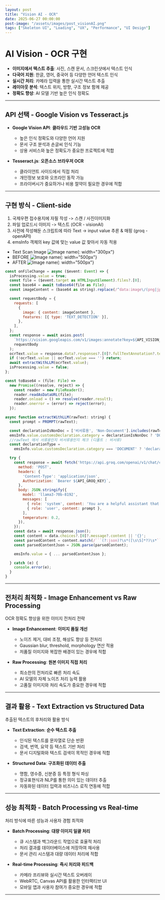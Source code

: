 ```yaml
---
layout: post
title: "Vision AI - OCR"
date: 2025-06-27 00:00:00
post-image: "/assets/images/post_visionAI.png"
tags: ["Skeleton UI", "Loading", "UX", "Performance", "UI Design"]
---
```


# AI Vision - OCR 구현

- **이미지에서 텍스트 추출**: 사진, 스캔 문서, 스크린샷에서 텍스트 인식
- **다국어 지원**: 한글, 영어, 중국어 등 다양한 언어 텍스트 인식
- **실시간 처리**: 카메라 입력을 통한 실시간 텍스트 추출
- **레이아웃 분석**: 텍스트 위치, 방향, 구조 정보 함께 제공
- **정확도 향상**: AI 모델 기반 높은 인식 정확도

---

## API 선택 - Google Vision vs Tesseract.js

- **Google Vision API**: **클라우드 기반 고성능 OCR**

  - 높은 인식 정확도와 다양한 언어 지원
  - 문서 구조 분석과 손글씨 인식 기능
  - 상용 서비스와 높은 정확도가 중요한 프로젝트에 적합

- **Tesseract.js**: **오픈소스 브라우저 OCR**
  - 클라이언트 사이드에서 직접 처리
  - 개인정보 보호와 오프라인 동작 가능
  - 프라이버시가 중요하거나 비용 절약이 필요한 경우에 적합

---

## 구현 방식 - Client-side

1. 국제우편 접수용지에 자필 작성 -> 스캔 / 사진이미지화
2. 파일 업로드시 이미지 -> 텍스트 (OCR - visionAI)
3. 사전에 작성해둔 스크립트에 따라 Text -> input value 추론 & 매핑 (groq - openAPI)
4. emsInfo 객체의 key 값에 맞는 value 값 찾아서 자동 적용

- Text Scan Image
  ![Image name](https://eunbinoh.github.io/images/post_ems_scan.png){: width="300px"}
- BEFORE
  ![Image name](https://eunbinoh.github.io/images/post_ocr_before.png){: width="500px"}
- AFTER
  ![Image name](https://eunbinoh.github.io/images/post_ocr_after.png){: width="500px"}

````JavaScript
const onFileChange = async ($event: Event) => {
  isProcessing.value = true;
  const file = ($event.target as HTMLInputElement).files?.[0];
  const base64 = await toBase64(file as File);
  const imageContent = (base64 as string).replace(/^data:image\/(png|jpeg);base64,/, '');

  const requestBody = {
    requests: [
      {
        image: { content: imageContent },
        features: [{ type: 'TEXT_DETECTION' }],
      },
    ],
  };
  const response = await axios.post(
    `https://vision.googleapis.com/v1/images:annotate?key=${API_VISION_KEY}`,
    requestBody
  );
  ocrText.value = response.data?.responses?.[0]?.fullTextAnnotation?.text?.trim() ?? '';
  if (!ocrText.value || ocrText.value === '') return;
  await extractWithLLM(ocrText.value);
  isProcessing.value = false;
};

const toBase64 = (file: File) =>
  new Promise((resolve, reject) => {
    const reader = new FileReader();
    reader.readAsDataURL(file);
    reader.onload = () => resolve(reader.result);
    reader.onerror = (error) => reject(error);
  });

async function extractWithLLM(rawText: string) {
  const prompt = PROMPT(rawText);

  const declarationIsNonDoc = ['비서류용', 'Non-Document'].includes(rawText);
  emsInfo.value.customsDeclaration.category = declarationIsNonDoc ? 'DOCUMENT' : 'GIFT';
  //rawText 에서 서류용인지 비서류용인지 체크 (디폴트 : 비서류)
  const declarationType =
    emsInfo.value.customsDeclaration.category === 'DOCUMENT' ? 'declaration-doc' : 'declaration-non-doc';

  try {
    const response = await fetch('https://api.groq.com/openai/v1/chat/completions', {
      method: 'POST',
      headers: {
        'Content-Type': 'application/json',
        Authorization: `Bearer ${API_GROQ_KEY}`,
      },
      body: JSON.stringify({
        model: 'llama3-70b-8192',
        messages: [
          { role: 'system', content: 'You are a helpful assistant that extracts structured data from OCR' },
          { role: 'user', content: prompt },
        ],
        temperature: 0.2,
      }),
    });
    const data = await response.json();
    const content = data.choices?.[0]?.message?.content || '{}';
    const parsedContent = content.match(/```(?:json)?\s*([\s\S]*?)\s*```/)[1];
    const parsedContentJson = JSON.parse(parsedContent);

    emsInfo.value = { ... parsedContentJson };

  } catch (e) {
    console.error(e);
  }
}
````

---

## 전처리 최적화 - Image Enhancement vs Raw Processing

OCR 정확도 향상을 위한 이미지 전처리 전략

- **Image Enhancement**: **이미지 품질 개선**

  - 노이즈 제거, 대비 조정, 해상도 향상 등 전처리
  - Gaussian blur, threshold, morphology 연산 적용
  - 저품질 이미지와 복잡한 배경이 있는 경우에 적합

- **Raw Processing**: **원본 이미지 직접 처리**
  - 최소한의 전처리로 빠른 처리 속도
  - AI 모델의 자체 노이즈 처리 능력 활용
  - 고품질 이미지와 처리 속도가 중요한 경우에 적합

---

## 결과 활용 - Text Extraction vs Structured Data

추출된 텍스트의 후처리와 활용 방식

- **Text Extraction**: **순수 텍스트 추출**

  - 인식된 텍스트를 문자열로 단순 반환
  - 검색, 번역, 요약 등 텍스트 기반 처리
  - 문서 디지털화와 텍스트 검색이 목적인 경우에 적합

- **Structured Data**: **구조화된 데이터 추출**
  - 명함, 영수증, 신분증 등 특정 형식 파싱
  - 정규표현식과 NLP를 통한 의미 있는 데이터 추출
  - 자동화된 데이터 입력과 비즈니스 로직 연동에 적합

---

## 성능 최적화 - Batch Processing vs Real-time

처리 방식에 따른 성능과 사용자 경험 최적화

- **Batch Processing**: **대량 이미지 일괄 처리**

  - 큐 시스템과 백그라운드 작업으로 효율적 처리
  - 처리 결과를 데이터베이스에 저장하여 재사용
  - 문서 관리 시스템과 대량 데이터 처리에 적합

- **Real-time Processing**: **즉시 처리와 피드백**
  - 카메라 프리뷰와 실시간 텍스트 오버레이
  - WebRTC, Canvas API를 활용한 인터랙티브 UI
  - 모바일 앱과 사용자 참여가 중요한 경우에 적합

---
